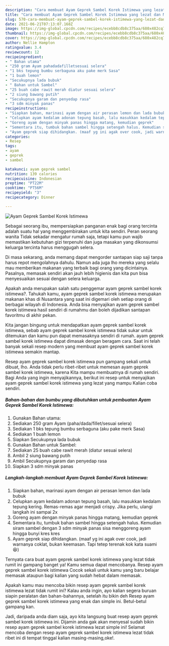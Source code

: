 ```yaml
---
description: "Cara membuat Ayam Geprek Sambel Korek Istimewa yang lezat dan Mudah Dibuat"
title: "Cara membuat Ayam Geprek Sambel Korek Istimewa yang lezat dan Mudah Dibuat"
slug: 570-cara-membuat-ayam-geprek-sambel-korek-istimewa-yang-lezat-dan-mudah-dibuat
date: 2021-06-21T07:13:07.168Z
image: https://img-global.cpcdn.com/recipes/ecebb8cdb8c375aa/680x482cq70/ayam-geprek-sambel-korek-istimewa-foto-resep-utama.jpg
thumbnail: https://img-global.cpcdn.com/recipes/ecebb8cdb8c375aa/680x482cq70/ayam-geprek-sambel-korek-istimewa-foto-resep-utama.jpg
cover: https://img-global.cpcdn.com/recipes/ecebb8cdb8c375aa/680x482cq70/ayam-geprek-sambel-korek-istimewa-foto-resep-utama.jpg
author: Nellie Hampton
ratingvalue: 3.4
reviewcount: 12
recipeingredient:
- " Bahan utama"
- "250 gram Ayam pahadadafilletsesuai selera"
- "1 bks tepung bumbu serbaguna aku pake merk Sasa"
- "1 buah lemon"
- "Secukupnya lada bubuk"
- " Bahan untuk Sambel"
- "25 buah cabe rawit merah diatur sesuai selera"
- "2 siung bawang putih"
- "Secukupnya garam dan penyedap rasa"
- "3 sdm minyak panas"
recipeinstructions:
- "Siapkan bahan, marinasi ayam dengan air perasan lemon dan lada bubuk"
- "Celupkan ayam kedalam adonan tepung basah, lalu masukkan kedalam tepung kering. Remas-remas agar menjadi crispy. Jika perlu, ulangi langkah ini sampai 2x"
- "Goreng ayam dengan minyak panas hingga matang, kemudian geprek"
- "Sementara itu, tumbuk bahan sambel hingga setengah halus. Kemudian siram sambel dengan 3 sdm minyak panas sisa menggoreng ayam hingga bunyi kres kres"
- "Ayam geprek siap dihidangkan. (maaf yg ini agak over cook, jadi warnanya coklat, bukan keemasan. Tapi tetep terenak kok kata suami 😆)"
categories:
- Resep
tags:
- ayam
- geprek
- sambel

katakunci: ayam geprek sambel 
nutrition: 139 calories
recipecuisine: Indonesian
preptime: "PT22M"
cooktime: "PT56M"
recipeyield: "3"
recipecategory: Dinner

---
```



![Ayam Geprek Sambel Korek Istimewa](https://img-global.cpcdn.com/recipes/ecebb8cdb8c375aa/680x482cq70/ayam-geprek-sambel-korek-istimewa-foto-resep-utama.jpg)

Sebagai seorang ibu, mempersiapkan panganan enak bagi orang tercinta adalah suatu hal yang menggembirakan untuk kita sendiri. Peran seorang  wanita Tidak sekadar mengatur rumah saja, tetapi kamu pun wajib memastikan kebutuhan gizi terpenuhi dan juga masakan yang dikonsumsi keluarga tercinta harus menggugah selera.

Di masa  sekarang, anda memang dapat mengorder santapan siap saji tanpa harus repot mengolahnya dahulu. Namun ada juga lho mereka yang selalu mau memberikan makanan yang terbaik bagi orang yang dicintainya. Pasalnya, memasak sendiri akan jauh lebih higienis dan kita pun bisa menyesuaikan sesuai dengan selera keluarga. 



Apakah anda merupakan salah satu penggemar ayam geprek sambel korek istimewa?. Tahukah kamu, ayam geprek sambel korek istimewa merupakan makanan khas di Nusantara yang saat ini digemari oleh setiap orang di berbagai wilayah di Indonesia. Anda bisa menyajikan ayam geprek sambel korek istimewa hasil sendiri di rumahmu dan boleh dijadikan santapan favoritmu di akhir pekan.

Kita jangan bingung untuk mendapatkan ayam geprek sambel korek istimewa, sebab ayam geprek sambel korek istimewa tidak sukar untuk ditemukan dan kamu pun dapat memasaknya sendiri di rumah. ayam geprek sambel korek istimewa dapat dimasak dengan beragam cara. Saat ini telah banyak sekali resep modern yang membuat ayam geprek sambel korek istimewa semakin mantap.

Resep ayam geprek sambel korek istimewa pun gampang sekali untuk dibuat, lho. Anda tidak perlu ribet-ribet untuk memesan ayam geprek sambel korek istimewa, karena Kita mampu membuatnya di rumah sendiri. Bagi Anda yang ingin menyajikannya, berikut ini resep untuk menyajikan ayam geprek sambel korek istimewa yang lezat yang mampu Kalian coba sendiri.

<!--inarticleads1-->

##### Bahan-bahan dan bumbu yang dibutuhkan untuk pembuatan Ayam Geprek Sambel Korek Istimewa:

1. Gunakan  Bahan utama:
1. Sediakan 250 gram Ayam (paha/dada/fillet/sesuai selera)
1. Sediakan 1 bks tepung bumbu serbaguna (aku pake merk Sasa)
1. Sediakan 1 buah lemon
1. Siapkan Secukupnya lada bubuk
1. Gunakan  Bahan untuk Sambel:
1. Sediakan 25 buah cabe rawit merah (diatur sesuai selera)
1. Ambil 2 siung bawang putih
1. Ambil Secukupnya garam dan penyedap rasa
1. Siapkan 3 sdm minyak panas




<!--inarticleads2-->

##### Langkah-langkah membuat Ayam Geprek Sambel Korek Istimewa:

1. Siapkan bahan, marinasi ayam dengan air perasan lemon dan lada bubuk
1. Celupkan ayam kedalam adonan tepung basah, lalu masukkan kedalam tepung kering. Remas-remas agar menjadi crispy. Jika perlu, ulangi langkah ini sampai 2x
1. Goreng ayam dengan minyak panas hingga matang, kemudian geprek
1. Sementara itu, tumbuk bahan sambel hingga setengah halus. Kemudian siram sambel dengan 3 sdm minyak panas sisa menggoreng ayam hingga bunyi kres kres
1. Ayam geprek siap dihidangkan. (maaf yg ini agak over cook, jadi warnanya coklat, bukan keemasan. Tapi tetep terenak kok kata suami 😆)




Ternyata cara buat ayam geprek sambel korek istimewa yang lezat tidak rumit ini gampang banget ya! Kamu semua dapat mencobanya. Resep ayam geprek sambel korek istimewa Cocok sekali untuk kamu yang baru belajar memasak ataupun bagi kalian yang sudah hebat dalam memasak.

Apakah kamu mau mencoba bikin resep ayam geprek sambel korek istimewa lezat tidak rumit ini? Kalau anda ingin, ayo kalian segera buruan siapin peralatan dan bahan-bahannya, setelah itu bikin deh Resep ayam geprek sambel korek istimewa yang enak dan simple ini. Betul-betul gampang kan. 

Jadi, daripada anda diam saja, ayo kita langsung buat resep ayam geprek sambel korek istimewa ini. Dijamin anda gak akan menyesal sudah bikin resep ayam geprek sambel korek istimewa lezat simple ini! Selamat mencoba dengan resep ayam geprek sambel korek istimewa lezat tidak ribet ini di tempat tinggal kalian masing-masing,oke!.

